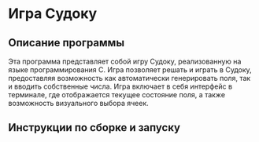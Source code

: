 # Игра Судоку
## Описание программы
Эта программа представляет собой игру Судоку, реализованную на языке программирования C. Игра позволяет решать и играть в Судоку, предоставляя возможность как автоматически генерировать поля, так и вводить собственные числа. Игра включает в себя интерфейс в терминале, где отображается текущее состояние поля, а также возможность визуального выбора ячеек.

## Инструкции по сборке и запуску